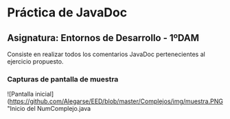 # Práctica de JavaDoc
## Asignatura: Entornos de Desarrollo - 1ºDAM

Consiste en realizar todos los comentarios JavaDoc pertenecientes al ejercicio propuesto.


### Capturas de pantalla de muestra
![Pantalla inicial](https://github.com/Alegarse/EED/blob/master/Complejos/img/muestra.PNG "Inicio del NumComplejo.java
